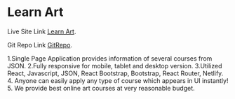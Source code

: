# Learn Art

Live Site Link [Learn Art](https://learn-art-2021.netlify.app/).

Git Repo Link [GitRepo](https://github.com/sanjimo/Learn-Art).

1.Single Page Application provides information of several courses from JSON.
2.Fully responsive for mobile, tablet and desktop version.
3.Utilized  React, Javascript, JSON, React Bootstrap, Bootstrap, React Router, Netlify.
4. Anyone can easily apply any type of course which appears in UI instantly!
5. We provide best online art courses at very reasonable budget.

